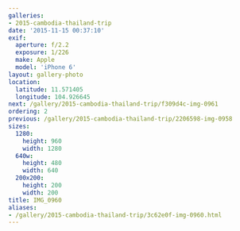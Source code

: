 ```yaml
---
galleries:
- 2015-cambodia-thailand-trip
date: '2015-11-15 00:37:10'
exif:
  aperture: f/2.2
  exposure: 1/226
  make: Apple
  model: 'iPhone 6'
layout: gallery-photo
location:
  latitude: 11.571405
  longitude: 104.926645
next: /gallery/2015-cambodia-thailand-trip/f309d4c-img-0961
ordering: 2
previous: /gallery/2015-cambodia-thailand-trip/2206598-img-0958
sizes:
  1280:
    height: 960
    width: 1280
  640w:
    height: 480
    width: 640
  200x200:
    height: 200
    width: 200
title: IMG_0960
aliases:
- /gallery/2015-cambodia-thailand-trip/3c62e0f-img-0960.html
---
```

